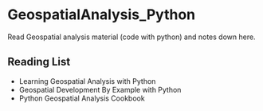 # GeospatialAnalysis_Python
Read Geospatial analysis material (code with python) and notes down here.

## Reading List
- Learning Geospatial Analysis with Python
- Geospatial Development By Example with Python
- Python Geospatial Analysis Cookbook
